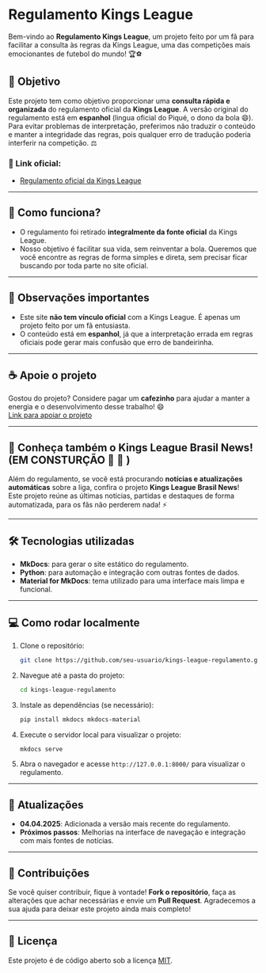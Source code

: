 # Regulamento Kings League

Bem-vindo ao **Regulamento Kings League**, um projeto feito por um fã para facilitar a consulta às regras da Kings League, uma das competições mais emocionantes de futebol do mundo! 🏆⚽

## 🚀 Objetivo

Este projeto tem como objetivo proporcionar uma **consulta rápida e organizada** do regulamento oficial da **Kings League**. A versão original do regulamento está em **espanhol** (lingua oficial do Piqué, o dono da bola 😄). Para evitar problemas de interpretação, preferimos não traduzir o conteúdo e manter a integridade das regras, pois qualquer erro de tradução poderia interferir na competição. ⚖️

### 🔗 Link oficial:
- [Regulamento oficial da Kings League](https://kingsleague.pro/pt/brazil/regulamento)

---

## 🎯 Como funciona?

- O regulamento foi retirado **integralmente da fonte oficial** da Kings League.
- Nosso objetivo é facilitar sua vida, sem reinventar a bola. Queremos que você encontre as regras de forma simples e direta, sem precisar ficar buscando por toda parte no site oficial.

---

## 🧠 Observações importantes

- Este site **não tem vínculo oficial** com a Kings League. É apenas um projeto feito por um fã entusiasta.
- O conteúdo está em **espanhol**, já que a interpretação errada em regras oficiais pode gerar mais confusão que erro de bandeirinha.

---

## ☕ Apoie o projeto

Gostou do projeto? Considere pagar um **cafezinho** para ajudar a manter a energia e o desenvolvimento desse trabalho! 😄  
[Link para apoiar o projeto](#)

---

## 💬 Conheça também o Kings League Brasil News! (EM CONSTURÇÃO 👷 🚧 )

Além do regulamento, se você está procurando **notícias e atualizações automáticas** sobre a liga, confira o projeto **Kings League Brasil News**!  
Este projeto reúne as últimas notícias, partidas e destaques de forma automatizada, para os fãs não perderem nada! ⚡

---

## 🛠️ Tecnologias utilizadas

- **MkDocs**: para gerar o site estático do regulamento.
- **Python**: para automação e integração com outras fontes de dados.
- **Material for MkDocs**: tema utilizado para uma interface mais limpa e funcional.

---

## 💻 Como rodar localmente

1. Clone o repositório:
    ```bash
    git clone https://github.com/seu-usuario/kings-league-regulamento.git
    ```

2. Navegue até a pasta do projeto:
    ```bash
    cd kings-league-regulamento
    ```

3. Instale as dependências (se necessário):
    ```bash
    pip install mkdocs mkdocs-material
    ```

4. Execute o servidor local para visualizar o projeto:
    ```bash
    mkdocs serve
    ```

5. Abra o navegador e acesse `http://127.0.0.1:8000/` para visualizar o regulamento.

---

## 📅 Atualizações

- **04.04.2025**: Adicionada a versão mais recente do regulamento.
- **Próximos passos**: Melhorias na interface de navegação e integração com mais fontes de notícias.

---

## 💬 Contribuições

Se você quiser contribuir, fique à vontade! **Fork o repositório**, faça as alterações que achar necessárias e envie um **Pull Request**. Agradecemos a sua ajuda para deixar este projeto ainda mais completo!

---

## 📜 Licença

Este projeto é de código aberto sob a licença [MIT](https://opensource.org/licenses/MIT).
